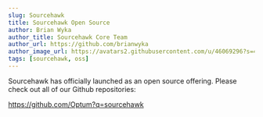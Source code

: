 ```yaml
---
slug: Sourcehawk
title: Sourcehawk Open Source
author: Brian Wyka
author_title: Sourcehawk Core Team
author_url: https://github.com/brianwyka
author_image_url: https://avatars2.githubusercontent.com/u/46069296?s=460
tags: [sourcehawk, oss]
---
```


Sourcehawk has officially launched as an open source offering.  Please check out all of our Github repositories:

https://github.com/Optum?q=sourcehawk